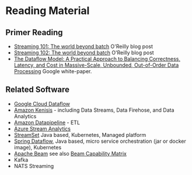 # Reading Material

## Primer Reading

* [Streaming 101: The world beyond batch](https://www.oreilly.com/radar/the-world-beyond-batch-streaming-101) O'Reilly
  blog post
* [Streaming 102: The world beyond batch](https://www.oreilly.com/radar/the-world-beyond-batch-streaming-102) O'Reilly
  blog post
* [The Dataflow Model: A Practical Approach to Balancing Correctness, Latency, and Cost in Massive-Scale, Unbounded, Out-of-Order Data Processing](http://www.vldb.org/pvldb/vol8/p1792-Akidau.pdf)
  Google white-paper.

## Related Software

* [Google Cloud Dataflow](https://cloud.google.com/dataflow)
* [Amazon Kenisis](https://aws.amazon.com/kinesis/) - including Data Streams, Data Firehose, and Data Analytics
* [Amazon Datapipeline](https://aws.amazon.com/datapipeline/) - ETL
* [Azure Stream Analytics](https://azure.microsoft.com/en-us/services/stream-analytics/)
* [StreamSet](https://github.com/streamsets) Java based, Kubernetes, Managed platform
* [Spring Dataflow](https://dataflow.spring.io/docs/concepts/architecture), Java based, micro service orchestration (jar
  or docker image), Kubernetes
* [Apache Beam](https://beam.apache.org/) see
  also [Beam Capability Matrix](https://beam.apache.org/documentation/runners/capability-matrix/)
* Kafka
* NATS Streaming